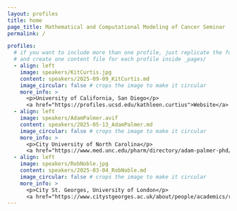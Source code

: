 ```yaml
---
layout: profiles
title: home
page_title: Mathematical and Computational Modeling of Cancer Seminar
permalink: /

profiles:
  # if you want to include more than one profile, just replicate the following block
  # and create one content file for each profile inside _pages/
  - align: left
    image: speakers/KitCurtis.jpg
    content: speakers/2025-09-09_KitCurtis.md
    image_circular: false # crops the image to make it circular
    more_info: >
      <p>University of California, San Diego</p>
      <a href="https://profiles.ucsd.edu/kathleen.curtius">Website</a>
  - align: left
    image: speakers/AdamPalmer.avif
    content: speakers/2025-05-13_AdamPalmer.md
    image_circular: false # crops the image to make it circular
    more_info: >
      <p>City University of North Carolina</p>
      <a href="https://www.med.unc.edu/pharm/directory/adam-palmer-phd/">Website</a>
  - align: left
    image: speakers/RobNoble.jpg
    content: speakers/2025-03-04_RobNoble.md
    image_circular: false # crops the image to make it circular
    more_info: >
      <p>City St. Georges, University of London</p>
      <a href="https://www.citystgeorges.ac.uk/about/people/academics/robert-noble">Website</a>
---
```

